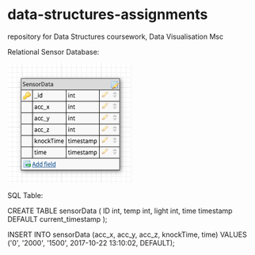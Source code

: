 # data-structures-assignments
repository for Data Structures coursework, Data Visualisation Msc

Relational Sensor Database:

![Model](https://github.com/jsteele2003/data-structures/blob/master/assignments/Screen%20Shot%202017-10-23%20at%2014.04.28.png)

SQL Table:

CREATE TABLE sensorData  (
    ID int,
    temp int,
    light int,
    time timestamp DEFAULT current_timestamp
);

INSERT INTO sensorData (acc_x, acc_y, acc_z, knockTime, time)
VALUES ('0', '2000', '1500', 2017-10-22 13:10:02, DEFAULT);

